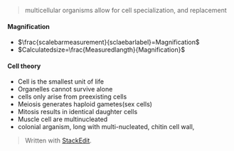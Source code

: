  > multicellular organisms allow for cell specialization, and replacement
#### Magnification
 - $\frac{scalebarmeasurement}{sclaebarlabel}=Magnification$
 - $Calculatedsize=\frac{Measuredlangth}{Magnification}$
#### Cell theory
 - Cell is the smallest unit of life
 - Organelles cannot survive alone
 - cells only arise from preexisting cells
 - Meiosis generates haploid gametes(sex cells)
 - Mitosis results in identical daughter cells
 - Muscle cell are multinucleated
 - colonial arganism, long with multi-nucleated, chitin cell wall, 

> Written with [StackEdit](https://stackedit.io/).
<!--stackedit_data:
eyJoaXN0b3J5IjpbMTE0MzIxOTE1NiwxMzMzNTc2ODI4LC0xND
QzMTQ2MDU4LC0xMDc5NzU1NDQ2XX0=
-->